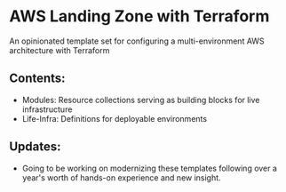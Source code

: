 # AWS Landing Zone with Terraform
An opinionated template set for configuring a multi-environment AWS architecture with Terraform

## Contents:
- Modules: Resource collections serving as building blocks for live infrastructure
- Life-Infra: Definitions for deployable environments

## Updates:
- Going to be working on modernizing these templates following over a year's worth of hands-on experience and new insight.
